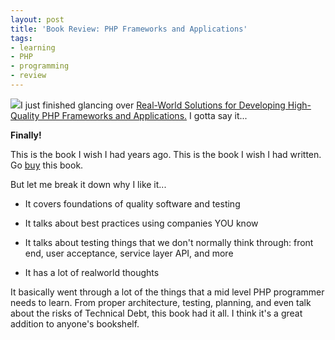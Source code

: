 ```yaml
---
layout: post
title: 'Book Review: PHP Frameworks and Applications'
tags:
- learning
- PHP
- programming
- review
---
```

![](http://ecx.images-amazon.com/images/I/51-b3XXNMAL._SL110_.jpg)I just finished glancing over [Real-World Solutions for Developing High-Quality PHP Frameworks and Applications.](http://www.amazon.com/gp/product/0470872497/ref=as_li_ss_tl?ie=UTF8&camp=1789&creative=390957&creativeASIN=0470872497&linkCode=as2&tag=aarsar-20)  I gotta say it...

**Finally!**

This is the book I wish I had years ago.  This is the book I wish I had written.  Go [buy](http://www.amazon.com/gp/product/0470872497/ref=as_li_ss_tl?ie=UTF8&camp=1789&creative=390957&creativeASIN=0470872497&linkCode=as2&tag=aarsar-20) this book.

But let me break it down why I like it...

  * It covers foundations of quality software and testing

  * It talks about best practices using companies YOU know

  * It talks about testing things that we don't normally think through: front end, user acceptance, service layer API, and more

  * It has a lot of realworld thoughts

It basically went through a lot of the things that a mid level PHP programmer needs to learn.  From proper architecture, testing, planning, and even talk about the risks of Technical Debt, this book had it all.  I think it's a great addition to anyone's bookshelf.
